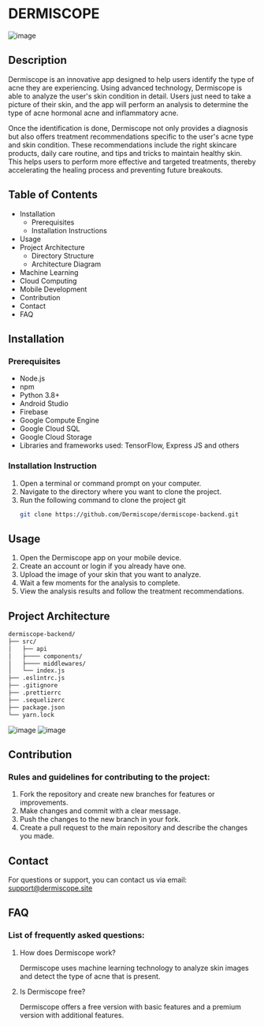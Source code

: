# DERMISCOPE
![image](https://github.com/Dermiscope/dermiscope-backend/assets/135413797/2b19adc7-9d4d-411a-a6ed-b26d38472ab8)

## Description
Dermiscope is an innovative app designed to help users identify the type of acne they are experiencing. Using advanced technology, Dermiscope is able to analyze the user's skin condition in detail. Users just need to take a picture of their skin, and the app will perform an analysis to determine the type of acne hormonal acne and inflammatory acne.

Once the identification is done, Dermiscope not only provides a diagnosis but also offers treatment recommendations specific to the user's acne type and skin condition. These recommendations include the right skincare products, daily care routine, and tips and tricks to maintain healthy skin. This helps users to perform more effective and targeted treatments, thereby accelerating the healing process and preventing future breakouts.
## Table of Contents
- Installation
  - Prerequisites
  - Installation Instructions
- Usage
- Project Architecture
  - Directory Structure
  - Architecture Diagram
- Machine Learning
- Cloud Computing
- Mobile Development
- Contribution
- Contact
- FAQ

## Installation

### Prerequisites
- Node.js
- npm
- Python 3.8+
- Android Studio 
- Firebase
- Google Compute Engine
- Google Cloud SQL
- Google Cloud Storage
- Libraries and frameworks used: TensorFlow, Express JS and others

### Installation Instruction
1. Open a terminal or command prompt on your computer.
2. Navigate to the directory where you want to clone the project.
3. Run the following command to clone the project git
   ```bash
   git clone https://github.com/Dermiscope/dermiscope-backend.git


## Usage
1. Open the Dermiscope app on your mobile device.
2. Create an account or login if you already have one.
3. Upload the image of your skin that you want to analyze.
4. Wait a few moments for the analysis to complete.
5. View the analysis results and follow the treatment recommendations.

## Project Architecture
```bash
dermiscope-backend/
├── src/
│   ├── api
│   ├──── components/
│   ├──── middlewares/
│   └── index.js
├── .eslintrc.js
├── .gitignore
├── .prettierrc
├── .sequelizerc
├── package.json
└── yarn.lock
```
![image](https://github.com/Dermiscope/dermiscope-backend/assets/135413797/2563efda-791e-4eb0-bdfc-31ba63e4cd6e)
![image](https://github.com/Dermiscope/dermiscope-backend/assets/135413797/c64fed5d-a775-43af-9028-6026e9f16093)

## Contribution

### Rules and guidelines for contributing to the project:
1. Fork the repository and create new branches for features or improvements.
2. Make changes and commit with a clear message.
3. Push the changes to the new branch in your fork.
4. Create a pull request to the main repository and describe the changes you made.


## Contact
For questions or support, you can contact us via email: support@dermiscope.site

## FAQ
### List of frequently asked questions:

1. How does Dermiscope work?

   Dermiscope uses machine learning technology to analyze skin images and detect the type of acne that is present.

2. Is Dermiscope free?

   Dermiscope offers a free version with basic features and a premium version with additional features.
